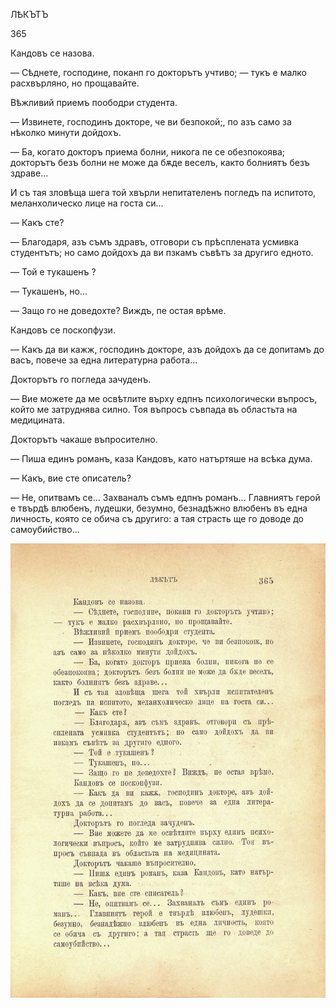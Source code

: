 ﻿ЛѢКЪТЪ

365

Кандовъ се назова.

— Сѣднете, господине, поканп го докторътъ учтиво; — тукъ е малко расхвърляно, но прощавайте.

Вѣжливий приемъ поободри студента.

— Извинете, господинъ докторе, че ви безпокой;, по азъ само за нѣколко минути дойдохъ.

— Ба, когато докторъ приема болни, никога пе се обезпокоява; докторътъ безъ болни не може да бѫде веселъ, както болниятъ безъ здраве...

И съ тая зловѣща шега той хвърли непитателенъ погледъ па испитото, меланхолическо лице на госта си...

— Какъ сте?

— Благодаря, азъ съмъ здравъ, отговори съ прѣсплената усмивка студентътъ; но само дойдохъ да ви пзкамъ съвѣтъ за другиго едното.

— Той е тукашенъ ?

— Тукашенъ, но...

— Защо го не доведохте? Виждъ, пе остая врѣме.

Кандовъ се поскопфузи.

— Какъ да ви кажж, господинъ докторе, азъ дойдохъ да се допитамъ до васъ, повече за една литературна работа...

Докторътъ го погледа зачуденъ.

— Вие можете да ме освѣтлите върху едпнъ психологически въпросъ, който ме затруднява силно. Тоя въпросъ съвпада въ областьта на медицината.

Докторътъ чакаше въпросително.

— Пиша единъ романъ, каза Кандовъ, като натъртяше на всѣка дума.

— Какъ, вие сте описатель?

— Не, опитвамъ се... Захваналъ съмъ едпнъ романъ... Главниятъ герой е твърдѣ влюбенъ, лудешки, безумно, безнадѣжно влюбенъ въ една личность, която се обича съ другиго: а тая страсть ще го доводе до самоубийство...

![original](images/406.jpg)

